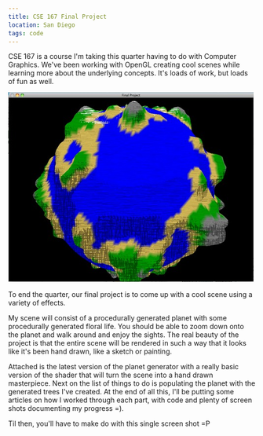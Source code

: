 ```yaml
---
title: CSE 167 Final Project
location: San Diego
tags: code
---
```


CSE 167 is a course I'm taking this quarter having to do with Computer Graphics. We've been working with OpenGL creating cool scenes while learning more about the underlying concepts. It's loads of work, but loads of fun as well.

![Project screenshot](/static/img/CSE167/8394016-0-Screen_shot_2009-12-07_at_12.4.png.scaled.500.jpg)

To end the quarter, our final project is to come up with a cool scene using a variety of effects.

My scene will consist of a procedurally generated planet with some procedurally generated floral life. You should be able to zoom down onto the planet and walk around and enjoy the sights. The real beauty of the project is that the entire scene will be rendered in such a way that it looks like it's been hand drawn, like a sketch or painting.

Attached is the latest version of the planet generator with a really basic version of the shader that will turn the scene into a hand drawn masterpiece. Next on the list of things to do is populating the planet with the generated trees I've created. At the end of all this, I'll be putting some articles on how I worked through each part, with code and plenty of screen shots documenting my progress =).

Til then, you'll have to make do with this single screen shot =P